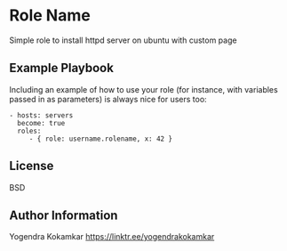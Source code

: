Role Name
=========

Simple role to install httpd server on ubuntu with custom page

Example Playbook
----------------

Including an example of how to use your role (for instance, with variables passed in as parameters) is always nice for users too:

    - hosts: servers
      become: true
      roles:
         - { role: username.rolename, x: 42 }

License
-------

BSD

Author Information
------------------

Yogendra Kokamkar 
https://linktr.ee/yogendrakokamkar
